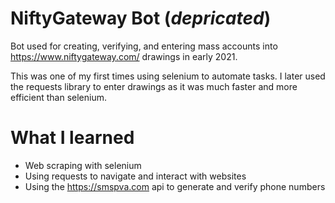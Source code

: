 # NiftyGateway Bot (_depricated_)

Bot used for creating, verifying, and entering mass accounts into https://www.niftygateway.com/ drawings in early 2021.

This was one of my first times using selenium to automate tasks. I later used the requests library to enter drawings as it was much faster and more efficient than selenium.

# What I learned

- Web scraping with selenium
- Using requests to navigate and interact with websites
- Using the https://smspva.com api to generate and verify phone numbers
